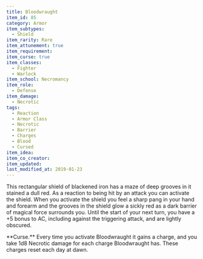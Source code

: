 ```yaml
---
title: Bloodwraught
item_id: 85
category: Armor
item_subtypes:
  - Shield
item_rarity: Rare
item_attunement: true
item_requirement:
item_curse: true
item_classes:
  - Fighter
  - Warlock
item_school: Necromancy
item_role:
  - Defense
item_damage:
  - Necrotic
tags:
  - Reaction
  - Armor Class
  - Necrotic
  - Barrier
  - Charges
  - Blood
  - Cursed
item_idea:
item_co_creator:
item_updated:
last_modified_at: 2019-01-23
---
```


This rectangular shield of blackened iron has a maze of deep grooves in it stained a dull red.
As a reaction to being hit by an attack you can activate the shield. When you activate the shield you feel a sharp pang in your hand and forearm and the grooves in the shield glow a sickly red as a dark barrier of magical force surrounds you. Until the start of your next turn, you have a +5 bonus to AC, including against the triggering attack, and are lightly obscured.

<!--excerpt-->
<div class="curse">
**Curse.** Every time you activate Bloodwraught it gains a charge, and you take 1d8 Necrotic damage for each charge Bloodwraught has. These charges reset each day at dawn.
</div>
